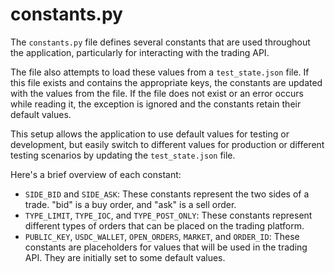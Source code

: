 # constants.py

The `constants.py` file defines several constants that are used throughout the application, particularly for interacting with the trading API.

The file also attempts to load these values from a `test_state.json` file. If this file exists and contains the appropriate keys, the constants are updated with the values from the file. If the file does not exist or an error occurs while reading it, the exception is ignored and the constants retain their default values.

This setup allows the application to use default values for testing or development, but easily switch to different values for production or different testing scenarios by updating the `test_state.json` file.

Here's a brief overview of each constant:

* `SIDE_BID` and `SIDE_ASK`: These constants represent the two sides of a trade. "bid" is a buy order, and "ask" is a sell order.
* `TYPE_LIMIT`, `TYPE_IOC`, and `TYPE_POST_ONLY`: These constants represent different types of orders that can be placed on the trading platform.
* `PUBLIC_KEY`, `USDC_WALLET`, `OPEN_ORDERS`, `MARKET`, and `ORDER_ID`: These constants are placeholders for values that will be used in the trading API. They are initially set to some default values.

